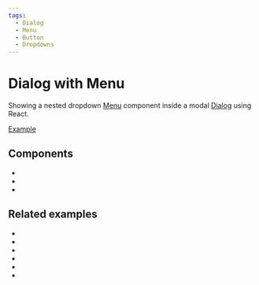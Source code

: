 ```yaml
---
tags:
  - Dialog
  - Menu
  - Button
  - Dropdowns
---
```


# Dialog with Menu

<div data-description>

Showing a nested dropdown [Menu](/components/menu) component inside a modal [Dialog](/components/dialog) using React.

</div>

<div data-tags></div>

<a href="./index.tsx" data-playground>Example</a>

## Components

<div data-cards="components">

- [](/components/dialog)
- [](/components/menu)
- [](/components/button)

</div>

## Related examples

<div data-cards="examples">

- [](/examples/dialog-animated)
- [](/examples/dialog-hide-warning)
- [](/examples/dialog-nested)
- [](/examples/dialog-react-toastify)
- [](/examples/menu-nested)
- [](/examples/menu-tooltip)

</div>
